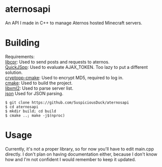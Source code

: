 # aternosapi
An API I made in C++ to manage Aternos hosted Minecraft servers.
# Building
Requirements: <br>
[libcpr](https://github.com/libcpr/cpr): Used to send posts and requests to aternos. <br>
[QuickJSpp](https://github.com/ftk/quickjspp): Used to evaluate AJAX_TOKEN. Too lazy to put a different solution. <br>
[cryptopp-cmake](https://github.com/abdes/cryptopp-cmake): Used to encrypt MD5, required to log in. <br>
[cmake](https://cmake.org/): Used to build the project. <br>
[libxml2](https://github.com/GNOME/libxml2): Used to parse server list. <br>
[json](https://github.com/nlohmann/json) Used for JSON parsing. <br>
```
$ git clone https://github.com/SuspiciousDuck/aternosapi
$ cd aternosapi
$ mkdir build; cd build
$ cmake ..; make -j$(nproc)
```
# Usage
Currently, it's not a proper library, so for now you'll have to edit main.cpp directly. I don't plan on having documentation either, because I don't know how and I'm not confident I would remember to keep it updated.